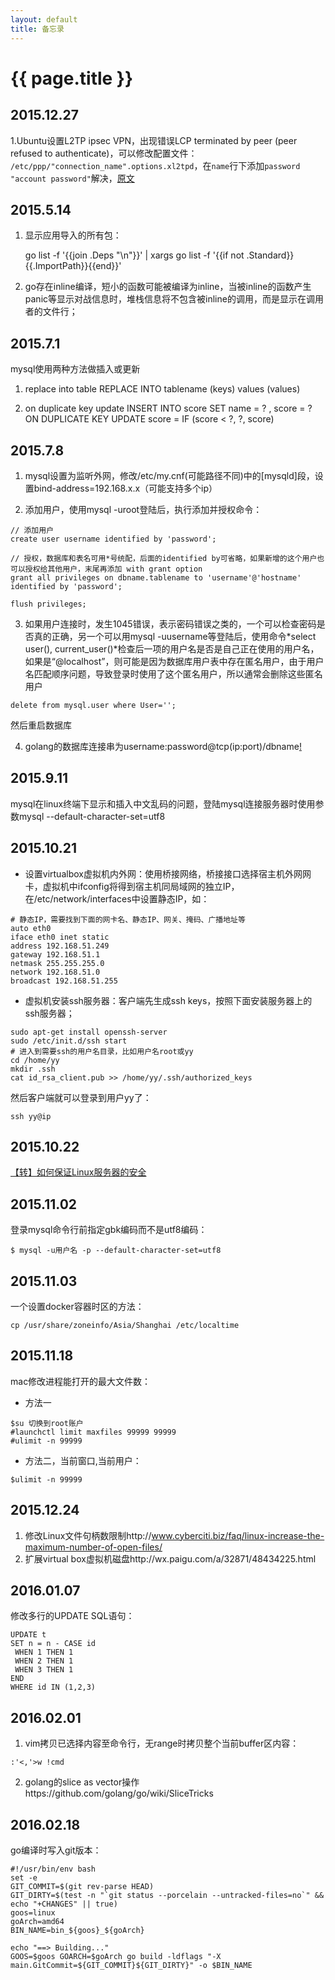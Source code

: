 ```yaml
---
layout: default
title: 备忘录
---
```


{{ page.title }}
===

## 2015.12.27
1.Ubuntu设置L2TP ipsec VPN，出现错误LCP terminated by peer (peer refused to authenticate)，可以修改配置文件： `/etc/ppp/"connection_name".options.xl2tpd`，在`name`行下添加`password "account password"`解决，[原文](https://answers.launchpad.net/l2tp-ipsec-vpn/+question/183813)

## 2015.5.14
1. 显示应用导入的所有包：

    go list -f '{{join .Deps "\n"}}' | xargs go list -f '{{if not .Standard}}{{.ImportPath}}{{end}}'
	    
2. go存在inline编译，短小的函数可能被编译为inline，当被inline的函数产生panic等显示对战信息时，堆栈信息将不包含被inline的调用，而是显示在调用者的文件行；

## 2015.7.1
mysql使用两种方法做插入或更新

1. replace into table
	  REPLACE INTO tablename (keys) values (values)

2. on duplicate key update
	  INSERT INTO score SET name = ? , score = ? ON DUPLICATE KEY UPDATE score = IF (score < ?, ?, score)

## 2015.7.8
1. mysql设置为监听外网，修改/etc/my.cnf(可能路径不同)中的[mysqld]段，设置bind-address=192.168.x.x（可能支持多个ip）

2. 添加用户，使用mysql -uroot登陆后，执行添加并授权命令：

```
// 添加用户
create user username identified by 'password';

// 授权，数据库和表名可用*号统配，后面的identified by可省略，如果新增的这个用户也可以授权给其他用户，末尾再添加 with grant option
grant all privileges on dbname.tablename to 'username'@'hostname' identified by 'password';

flush privileges;
```

3. 如果用户连接时，发生1045错误，表示密码错误之类的，一个可以检查密码是否真的正确，另一个可以用mysql -uusername等登陆后，使用命令*select user(), current_user()*检查后一项的用户名是否是自己正在使用的用户名，如果是“@localhost”，则可能是因为数据库用户表中存在匿名用户，由于用户名匹配顺序问题，导致登录时使用了这个匿名用户，所以通常会删除这些匿名用户

```
delete from mysql.user where User='';
```
然后重启数据库

4. golang的数据库连接串为username:password@tcp(ip:port)/dbname[!](https://github.com/go-sql-driver/mysql)

## 2015.9.11
mysql在linux终端下显示和插入中文乱码的问题，登陆mysql连接服务器时使用参数mysql --default-character-set=utf8 

## 2015.10.21
* 设置virtualbox虚拟机内外网：使用桥接网络，桥接接口选择宿主机外网网卡，虚拟机中ifconfig将得到宿主机同局域网的独立IP，在/etc/network/interfaces中设置静态IP，如：

```
# 静态IP，需要找到下面的网卡名、静态IP、网关、掩码、广播地址等
auto eth0
iface eth0 inet static
address 192.168.51.249
gateway 192.168.51.1
netmask 255.255.255.0
network 192.168.51.0
broadcast 192.168.51.255
```

* 虚拟机安装ssh服务器：客户端先生成ssh keys，按照下面安装服务器上的ssh服务器；

```
sudo apt-get install openssh-server
sudo /etc/init.d/ssh start
# 进入到需要ssh的用户名目录，比如用户名root或yy
cd /home/yy
mkdir .ssh
cat id_rsa_client.pub >> /home/yy/.ssh/authorized_keys
```

然后客户端就可以登录到用户yy了：

```
ssh yy@ip
```

## 2015.10.22
[【转】如何保证Linux服务器的安全](http://blog.jobbole.com/48195/)

## 2015.11.02
登录mysql命令行前指定gbk编码而不是utf8编码：

```
$ mysql -u用户名 -p --default-character-set=utf8
```

## 2015.11.03
一个设置docker容器时区的方法：

```
cp /usr/share/zoneinfo/Asia/Shanghai /etc/localtime
```

## 2015.11.18
mac修改进程能打开的最大文件数：

* 方法一 

```
$su 切换到root账户
#launchctl limit maxfiles 99999 99999
#ulimit -n 99999
```

* 方法二，当前窗口,当前用户：

```
$ulimit -n 99999
```

## 2015.12.24
1. 修改Linux文件句柄数限制http://www.cyberciti.biz/faq/linux-increase-the-maximum-number-of-open-files/
2. 扩展virtual box虚拟机磁盘http://wx.paigu.com/a/32871/48434225.html

## 2016.01.07
修改多行的UPDATE SQL语句：

```
UPDATE t
SET n = n - CASE id
 WHEN 1 THEN 1
 WHEN 2 THEN 1
 WHEN 3 THEN 1
END
WHERE id IN (1,2,3)
```

## 2016.02.01
1. vim拷贝已选择内容至命令行，无range时拷贝整个当前buffer区内容：

```
:'<,'>w !cmd
```

2. golang的slice as vector操作https://github.com/golang/go/wiki/SliceTricks

## 2016.02.18
go编译时写入git版本：

```
#!/usr/bin/env bash
set -e
GIT_COMMIT=$(git rev-parse HEAD)
GIT_DIRTY=$(test -n "`git status --porcelain --untracked-files=no`" && echo "+CHANGES" || true)
goos=linux
goArch=amd64
BIN_NAME=bin_${goos}_${goArch}

echo "==> Building..."
GOOS=$goos GOARCH=$goArch go build -ldflags "-X main.GitCommit=${GIT_COMMIT}${GIT_DIRTY}" -o $BIN_NAME
```

